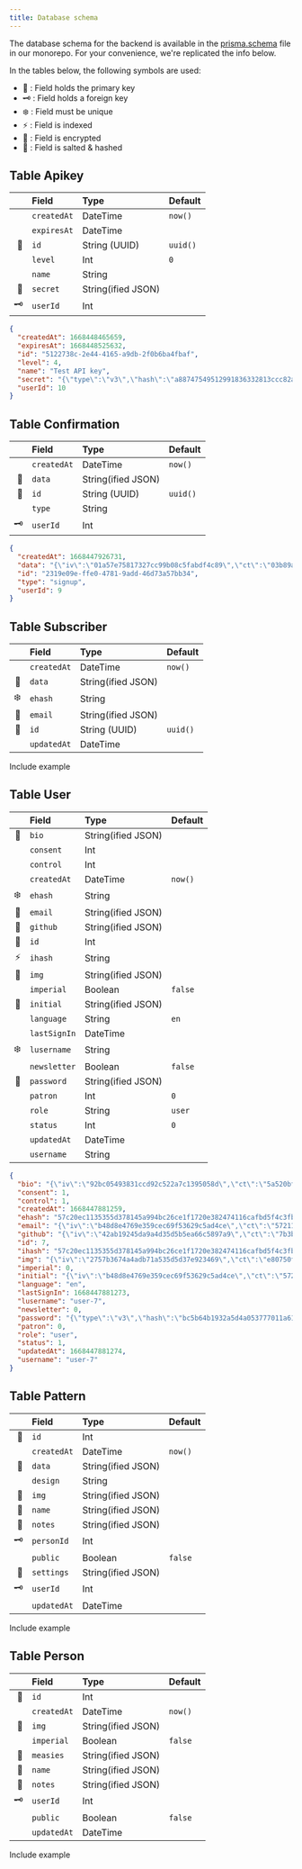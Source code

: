 ```yaml
---
title: Database schema
---
```


The database schema for the backend is available in the [prisma.schema][prisma]
file in our monorepo. For your convenience, we're replicated the info below.

<Note>
In the tables below, the following symbols are used:

- 🔑 : Field holds the primary key
- 🗝️ : Field holds a foreign key
- ❄️  : Field must be unique
- ⚡ : Field is indexed
- 🔐 : Field is encrypted
- 🧂 : Field is salted & hashed

</Note>

## Table Apikey

|    | Field       | Type     | Default |
| -: | :---------- | :------- | :------ |
|    | `createdAt` | DateTime | `now()` |
|    | `expiresAt` | DateTime | |
| 🔑 | `id`        | String (UUID) | `uuid()` |
|    | `level`     | Int      | `0` |
|    | `name`      | String   | |
| 🧂 | `secret`    | String(ified JSON)   | |
| 🗝️ | `userId`    | Int | |

```json
{
  "createdAt": 1668448465659,
  "expiresAt": 1668448525632,
  "id": "5122738c-2e44-4165-a9db-2f0b6ba4fbaf",
  "level": 4,
  "name": "Test API key",
  "secret": "{\"type\":\"v3\",\"hash\":\"a88747549512991836332813ccc82abba652bf5835dfa0a5a8177e2ddacf1f2d0f6340a6c36c0e816cf7a9976847bb14010c658703d4fa1bc4a0f3bdf3f187c2\",\"salt\":\"9eba4d132010a534a54d76fa9a6083eb\"}",
  "userId": 10
}
```

## Table Confirmation

|    | Field       | Type     | Default |
| -: | :---------- | :------- | :------ |
|    | `createdAt` | DateTime | `now()` |
| 🔐 | `data` | String(ified JSON) | |
| 🔑 | `id`        | String (UUID) | `uuid()` |
|    | `type`      | String | |
| 🗝️ | `userId`    | Int | |

```json
{
  "createdAt": 1668447926731,
  "data": "{\"iv\":\"01a57e75817327cc99b08c5fabdf4c89\",\"ct\":\"03b89a100a67dd85898a313fd832c720700f4b3a800aa715a6bbbe66a4f2ab01f02215e995b0983b609ef8606912546fb27b63ea5436c5bbacd73cb9363024e8339d5f25899c3a7172b66991aed3e9a6c8dda850bea0d40c84f630f0f9f76b80052810639ee6f62a97ac9e45cab3c05abd768ff6ca22b8b4255993dc76023c948f80ee208e6455c28097402f63fe26afeab8d082e12bef760320ce3a5d2ea123\"}",
  "id": "2319e09e-ffe0-4781-9add-46d73a57bb34",
  "type": "signup",
  "userId": 9
}
```

## Table Subscriber

|    | Field       | Type     | Default |
| -: | :---------- | :------- | :------ |
|    | `createdAt` | DateTime | `now()` |
| 🔐 | `data`      | String(ified JSON) | |
| ❄️  | `ehash`     | String | |
| 🔐 | `email`     | String(ified JSON) | |
| 🔑 | `id`        | String (UUID) | `uuid()` |
|    | `updatedAt` | DateTime | |

<Fixme>Include example</Fixme>

## Table User

|    | Field       | Type     | Default |
| -: | :---------- | :------- | :------ |
| 🔐 | `bio`       | String(ified JSON) | |
|    | `consent`   | Int | |
|    | `control`   | Int | |
|    | `createdAt` | DateTime | `now()` |
| ❄️  | `ehash`     | String | |
| 🔐 | `email`     | String(ified JSON) | |
| 🔐 | `github`    | String(ified JSON) | |
| 🔑 | `id`        | Int | |
| ⚡ | `ihash`     | String | |
| 🔐 | `img`       | String(ified JSON) | |
|    | `imperial`  | Boolean | `false` |
| 🔐 | `initial`   | String(ified JSON) | |
|    | `language`  | String | `en` |
|    | `lastSignIn`| DateTime | |
| ❄️  | `lusername` | String | |
|    | `newsletter`| Boolean | `false` |
| 🧂 | `password`  | String(ified JSON) | |
|    | `patron`    | Int | `0` |
|    | `role`      | String | `user` |
|    | `status`    | Int | `0` |
|    | `updatedAt` | DateTime | |
|    | `username`  | String | |

```json
{
  "bio": "{\"iv\":\"92bc05493831ccd92c522a7c1395058d\",\"ct\":\"5a520bf84a1e194c87e294f1e28c6100\"}",
  "consent": 1,
  "control": 1,
  "createdAt": 1668447881259,
  "ehash": "57c20ec1135355d378145a994bc26ce1f1720e382474116cafbd5f4c3fb676c3",
  "email": "{\"iv\":\"b48d8e4769e359cec69f53629c5ad4ce\",\"ct\":\"57211cdeb0c1d5641aae953b10058e8ad94604df8183a3f5c99517620858674696e1e988ccf8e527f132095c2f303a12\"}",
  "github": "{\"iv\":\"42ab19245da9a4d35d5b5ea66c5897a9\",\"ct\":\"7b3b39bf1811e46e887d81222e99251d\"}",
  "id": 7,
  "ihash": "57c20ec1135355d378145a994bc26ce1f1720e382474116cafbd5f4c3fb676c3",
  "img": "{\"iv\":\"2757b3674a4adb71a535d5d37e923469\",\"ct\":\"e80750ff6bfa7f8c1694558a73673c8714948d67425c5cf01848be8decd612ef8d3129b34c4140f665a5ad7919f32616\"}",
  "imperial": 0,
  "initial": "{\"iv\":\"b48d8e4769e359cec69f53629c5ad4ce\",\"ct\":\"57211cdeb0c1d5641aae953b10058e8ad94604df8183a3f5c99517620858674696e1e988ccf8e527f132095c2f303a12\"}",
  "language": "en",
  "lastSignIn": 1668447881273,
  "lusername": "user-7",
  "newsletter": 0,
  "password": "{\"type\":\"v3\",\"hash\":\"bc5b64b1932a5d4a053777011a61a244e07edfe78eaa52beb56d08bf0ec3f8d8946e8749c872db5a03d5720e53b8da1d6df3ee12d96443d107c01dd2392e2848\",\"salt\":\"648d1218a93ded40ad42cc5bed603bcf\"}",
  "patron": 0,
  "role": "user",
  "status": 1,
  "updatedAt": 1668447881274,
  "username": "user-7"
}
```

## Table Pattern

|    | Field       | Type     | Default |
| -: | :---------- | :------- | :------ |
| 🔑 | `id`        | Int | |
|    | `createdAt` | DateTime | `now()` |
| 🔐 | `data`     | String(ified JSON) | |
|    | `design`      | String | |
| 🔐 | `img`     | String(ified JSON) | |
| 🔐 | `name`     | String(ified JSON) | |
| 🔐 | `notes`     | String(ified JSON) | |
| 🗝️ | `personId`    | Int | |
|    | `public` | Boolean | `false` |
| 🔐 | `settings`     | String(ified JSON) | |
| 🗝️ | `userId`    | Int | |
|    | `updatedAt` | DateTime | |

<Fixme>Include example</Fixme>

## Table Person

|    | Field       | Type     | Default |
| -: | :---------- | :------- | :------ |
| 🔑 | `id`        | Int | |
|    | `createdAt` | DateTime | `now()` |
| 🔐 | `img`     | String(ified JSON) | |
|    | `imperial` | Boolean | `false` |
| 🔐 | `measies`     | String(ified JSON) | |
| 🔐 | `name`     | String(ified JSON) | |
| 🔐 | `notes`     | String(ified JSON) | |
| 🗝️ | `userId`    | Int | |
|    | `public` | Boolean | `false` |
|    | `updatedAt` | DateTime | |

<Fixme>Include example</Fixme>

[prisma]: https://github.com/freesewing/freesewing/blob/develop/sites/backend/prisma/schema.prisma
